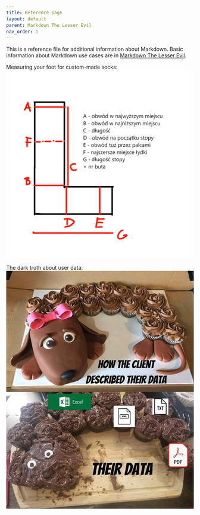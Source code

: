 ```yaml
---
title: Reference page
layout: default
parent: Markdown The Lesser Evil
nav_order: 1
---
```



This is a reference file for additional information about Markdown.
Basic information about Markdown use cases are in [Markdown The Lesser Evil](Markdown_The_Lesser_Evil).

Measuring your foot for custom-made socks:
![Measuring your foot](../images/wzor_na_skarpetki.png)

The dark truth about user data:
![True user data](../images/user_data.jpeg)